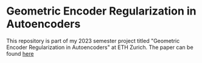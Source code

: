 # Geometric Encoder Regularization in Autoencoders

This repository is part of my 2023 semester project titled "Geometric Encoder Regularization in Autoencoders" at ETH Zurich. The paper can be found [here](paper.pdf)

